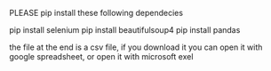 PLEASE pip install these following dependecies 

pip install selenium
pip install beautifulsoup4
pip install pandas

the file at the end is a csv file, if you download it you can open it with google spreadsheet, or open it with microsoft exel

